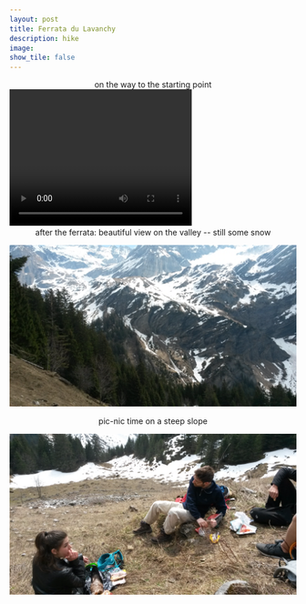 ```yaml
---
layout: post
title: Ferrata du Lavanchy
description: hike 
image:
show_tile: false 
---
```



<center>on the way to the starting point</center>

<video width="320" height="240" controls>
  <source src="../assets/images/ferrate/ferrata_BEX/20170401_111330.mp4" type="video/mp4">
Your browser does not support the video tag.
</video>


<center>  after the ferrata: beautiful view on the valley -- still some snow   </center>


![](../assets/images/ferrate/ferrata_BEX/20170401_131046.jpg)


<center>pic-nic time on a steep slope</center>

![](../assets/images/ferrate/ferrata_BEX/20170401_131054.jpg)
